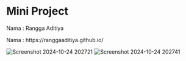 <h1>Mini Project</h1>

<p>Nama  : Rangga Aditiya</p>
<p>Nama  : https://ranggaaditiya.github.io/</p>

![Screenshot 2024-10-24 202721](https://github.com/user-attachments/assets/f3abe1c5-7935-4ffa-84b2-b5e09f5ce9cf)
![Screenshot 2024-10-24 202741](https://github.com/user-attachments/assets/7c14c33c-f995-4e73-ae27-722fb6ecd2bd)
